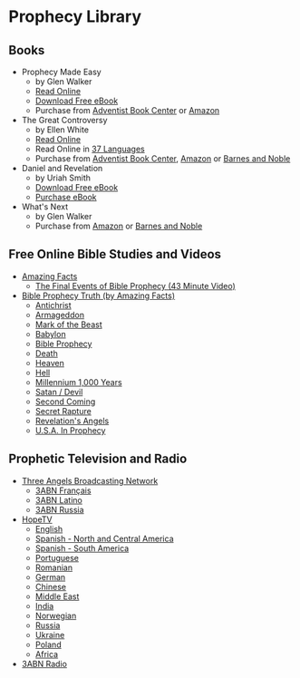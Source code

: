# Prophecy Library

## Books

* Prophecy Made Easy
  * by Glen Walker
  * [Read Online](/ReadOnline.html)
  * [Download Free eBook](/pdf/ProphecyMadeEasy.pdf)
  * Purchase from [Adventist Book Center](http://www.adventistbookcenter.com/prophecy-made-easy-experience-the-future-now.html) or [Amazon](http://www.amazon.com/Prophecy-Made-Easy-Glen-Walker/dp/0615113567)
* The Great Controversy
  * by Ellen White 
  * [Read Online](http://www.whiteestate.org/books/gc/gc.asp)
  * Read Online in [37 Languages](/37languages/)
  * Purchase from [Adventist Book Center](http://www.adventistbookcenter.com/great-controversy.html), [Amazon](http://www.amazon.com/Great-Controversy-Ellen-G-White/dp/1492344931/) or [Barnes and Noble](http://www.barnesandnoble.com/w/the-great-controversy-ellen-white/1117541345?ean=9781456569587)
* Daniel and Revelation
  * by Uriah Smith 
  * [Download Free eBook](/pdf/DanielAndRevelation.pdf)
  * [Purchase eBook](http://www.amazon.com/Daniel-Revelation-Uriah-Smith-ebook/dp/B0086NEVSA/)
* What's Next
  * by Glen Walker 
  * Purchase from [Amazon](http://www.amazon.com/Whats-Next-Visions-Revelation-Walker/dp/0578073544/) or [Barnes and Noble](http://www.barnesandnoble.com/w/whats-next-visions-of-revelation-glen-a-walker/1112722100?ean=9780578073545)

## Free Online Bible Studies and Videos

* [Amazing Facts](http://www.amazingfacts.com "Amazing Facts")
  * [The Final Events of Bible Prophecy (43 Minute Video)](https://www.youtube.com/watch?v=Fl4VoH1i19E) 
* [Bible Prophecy Truth (by Amazing Facts)](http://www.bibleprophecytruth.com/ "Bible Prophecy Truth (by Amazing Facts)")
  * [Antichrist](http://www.bibleprophecytruth.com/topics/antichrist "Antichrist")
  * [Armageddon](http://www.bibleprophecytruth.com/topics/armageddon "Armageddon")
  * [Mark of the Beast](http://www.bibleprophecytruth.com/topics/mark-of-the-beast)
  * [Babylon](http://www.bibleprophecytruth.com/topics/babylon)
  * [Bible Prophecy](http://www.bibleprophecytruth.com/topics/bible-prophecy)
  * [Death](http://www.bibleprophecytruth.com/topics/death)
  * [Heaven](http://www.bibleprophecytruth.com/topics/heaven)
  * [Hell](http://www.bibleprophecytruth.com/topics/hell)
  * [Millennium 1,000 Years](http://www.bibleprophecytruth.com/topics/millennium)
  * [Satan  / Devil](http://www.bibleprophecytruth.com/topics/satan)
  * [Second Coming](http://www.bibleprophecytruth.com/topics/second-coming)
  * [Secret Rapture](http://www.bibleprophecytruth.com/topics/rapture)
  * [Revelation's Angels](http://www.bibleprophecytruth.com/topics/angels)
  * [U.S.A. In Prophecy](http://www.bibleprophecytruth.com/topics/usa-in-prophecy)

## Prophetic Television and Radio ##
* [Three Angels Broadcasting Network](http://3abn.org)
  * [3ABN Français](http://www.3abnfrancais.org/)
  * [3ABN Latino](http://3abnlatino.tv/)
  * [3ABN Russia](http://www.3abn.ru/)
* [HopeTV](http://www.hopetv.org/)
  *  [English](http://www.hopetv.org/watch/)
  *  [Spanish - North and Central America](http://www.hopetv.org/watch/esperanza/)
  *  [Spanish - South America](http://www.hopetv.org/watch/hope-channel-south-america/)
  *  [Portuguese](http://www.hopetv.org/watch/portuguese/)
  *  [Romanian](http://www.hopetv.org/watch/romania/)
  *  [German](http://www.hopetv.org/watch/germany/)
  *  [Chinese](http://www.hopetv.org/watch/chinese/)
  *  [Middle East](http://www.hopetv.org/watch/middle-east/)
  *  [India](http://www.hopetv.org/watch/india/)
  *  [Norwegian](http://www.hopetv.org/watch/norwegian/)
  *  [Russia](http://www.hopetv.org/watch/russia/)
  *  [Ukraine](http://www.hopetv.org/watch/ukraine/)
  *  [Poland](http://www.hopetv.org/watch/poland/)
  *  [Africa](http://www.hopetv.org/watch/africa/)
* [3ABN Radio](http://3abn.org/networks/3abn-radio/)
